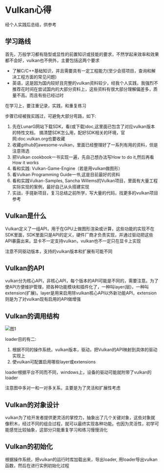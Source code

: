 # Vulkan心得

经个人实践后总结，供参考

## 学习路线

首先，万般学习都有隐型或显性的前置知识或技能的要求，不然学起来效率和效果都不会好，vulkan也不例外，主要包括这两个要求

- 了解C/C++基础知识，并且需要具有一定工程能力(至少会搭项目，查询和解决工程方面的常见问题)
- 英语，这是因为国内较好且完整的vulkan资料较少，经我个人实践，我强烈不推荐花时间在尝试国内的大部分资料上，这些资料有很大部分理解偏差多，质量不高。而且有些已经过时

在学习上，要注重记录，实践，和重复练习

步骤已经被我实践过，可避免大部分弯路，如下:

1. 先在LunarG网站下载SDK，看(或下载)doc,这里面已包含了对应vulkan版本的特性文档， 搞清楚SDK怎么用，配好SDK相关的环境，官网:doc.vulkan.org也要收藏
2. 收藏github的awesome-vulkan，里面已经整理好了一系列有用的资料，但是注意筛选
3. 把Vulkan cookbook一书实现一遍，先自己想办法写How to do it,然后再看How it works
4. 看和实践: Vulkan-Game-Engine（若是用vulkan做图形）
5. 看Vulkan Programming Guide一书,这是目前最好的资料
6. 看和实践Vulkan-Samples, Sancha Willems的Vulkan项目，里面有大量工程实际实现的案例，最好自己从头搭建实现
7. 实战，手搓新项目，复习总结之前所学，写大量的代码，找更多的vulkan项目参考

## Vulkan是什么

Vulkan定义了一组API，用于在GPU上做图形渲染或计算，这些功能的实现不在SDK里面，SDK里面只是API的定义，硬件厂商才负责实现，并通过驱动把这些API暴露出来。显卡不一定支持vulkan，vulkan也不一定只在显卡上实现

注意不同驱动版本，支持的vulkan版本和扩展有可能不同

## Vulkan的API

vulkan分为核心API，非核心API，每个版本的API可能是不同的，需要注意。为了使API方便维护管理，把各种功能模块和插件化了，一种叫layer(层)，一种叫extension(扩展)。layer是用来启用除vulkan核心API以外新功能API，extension则是为了对vulkan现有启用的API做增强

## Vulkan的调用结构

![图1](img/vulkan_essentials_1.png)

loader目的有二:

1. 根据不同的操作系统，vulkan版本，驱动，把Vulkan的API映射到具体的驱动实现上
2. 使vulkan可配置启用哪些layer或extensions

loader根据平台不同而不同，windows上，设备的驱动可能就附带了vulkan的loader

注意图中多对一和一对多关系，主要是为了灵活和扩展性考虑

## Vulkan的对象设计

vulkan为了给开发者提供更灵活的掌控力，抽象出了几个关键对象，这些对象就像积木，经过不同的组合过程，就可以最终实现各种功能。也因为灵活性，初学可能感觉比较抽象，这部分只能重复学习和练习慢慢消化

## Vulkan的初始化

根据操作系统，把vulkan的运行时库加载出来，导出loader, 用loader导出vulkan函数，然后在进行实例初始化过程